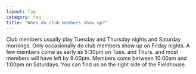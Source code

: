 ```yaml
---
layout: faq
category: faq
title: "When do club members show up?"
---
```


Club members usually play Tuesday and Thursday nights and Saturday mornings. Only occasionally do club members show up on Friday nights. A few members come as early as 5:30pm on Tues. and Thurs. and most members will have left by 9:00pm. Members come between 10:00am and 1:00pm on Saturdays. You can find us on the right side of the Fieldhouse.

